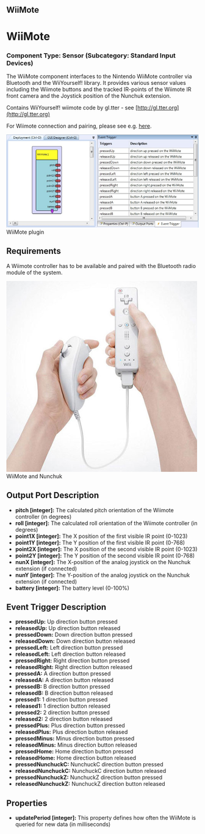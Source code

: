 ##

## WiiMote

# WiiMote

### Component Type: Sensor (Subcategory: Standard Input Devices)

The WiiMote component interfaces to the Nintendo WiiMote controller via Bluetooth and the WiiYourself! library. It provides various sensor values including the Wiimote buttons and the tracked IR-points of the Wiimote IR front camera and the Joystick position of the Nunchuk extension.

Contains WiiYourself! wiimote code by gl.tter - see [http://gl.tter.org](http://gl.tter.org)

For Wiimote connection and pairing, please see e.g. [here](http://code.google.com/p/giimote/wiki/GettingConnected).

![Screenshot: WiiMote plugin](./img/WiiMote.jpg "Screenshot: WiiMote plugin")  
WiiMote plugin

## Requirements

A Wiimote controller has to be available and paired with the Bluetooth radio module of the system.

![WiiMote and Nunchuk](./img/WiiMote_picture.jpg "WiiMote and Nunchuk")  
WiiMote and Nunchuk

## Output Port Description

- **pitch \[integer\]:** The calculated pitch orientation of the Wiimote controller (in degrees)
- **roll \[integer\]:** The calculated roll orientation of the Wiimote controller (in degrees)
- **point1X \[integer\]:** The X position of the first visible IR point (0-1023)
- **point1Y \[integer\]:** The Y position of the first visible IR point (0-768)
- **point2X \[integer\]:** The X position of the second visible IR point (0-1023)
- **point2Y \[integer\]:** The Y position of the second visible IR point (0-768)
- **nunX \[integer\]:** The X-position of the analog joystick on the Nunchuk extension (if connected)
- **nunY \[integer\]:** The Y-position of the analog joystick on the Nunchuk extension (if connected)
- **battery \[integer\]:** The battery level (0-100%)

## Event Trigger Description

- **pressedUp:** Up direction button pressed
- **releasedUp:** Up direction button released
- **pressedDown:** Down direction button pressed
- **releasedDown:** Down direction button released
- **pressedLeft:** Left direction button pressed
- **releasedLeft:** Left direction button released
- **pressedRight:** Right direction button pressed
- **releasedRight:** Right direction button released
- **pressedA:** A direction button pressed
- **releasedA:** A direction button released
- **pressedB:** B direction button pressed
- **releasedB:** B direction button released
- **pressed1:** 1 direction button pressed
- **released1:** 1 direction button released
- **pressed2:** 2 direction button pressed
- **released2:** 2 direction button released
- **pressedPlus:** Plus direction button pressed
- **releasedPlus:** Plus direction button released
- **pressedMinus:** Minus direction button pressed
- **releasedMinus:** Minus direction button released
- **pressedHome:** Home direction button pressed
- **releasedHome:** Home direction button released
- **pressedNunchuckC:** NunchuckC direction button pressed
- **releasedNunchuckC:** NunchuckC direction button released
- **pressedNunchuckZ:** NunchuckZ direction button pressed
- **releasedNunchuckZ:** NunchuckZ direction button released

## Properties

- **updatePeriod \[integer\]:** This property defines how often the WiiMote is queried for new data (in milliseconds)
